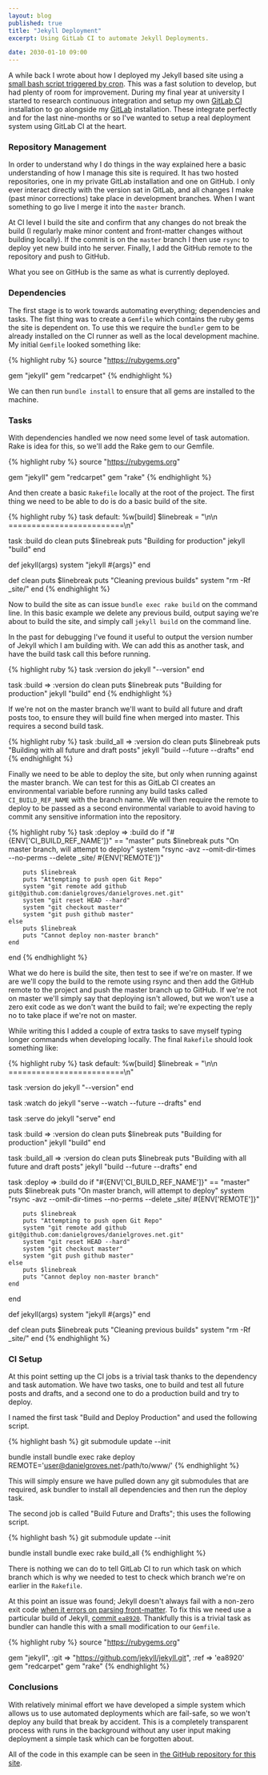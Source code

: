 ```yaml
---
layout: blog
published: true
title: "Jekyll Deployment"
excerpt: Using GitLab CI to automate Jekyll Deployments.

date: 2030-01-10 09:00
---
```


A while back I wrote about how I deployed my Jekyll based site using a [small bash script triggered by cron](/notebook/2013/10/task-automation/ "Task Automation"). This was a fast solution to develop, but had plenty of room for improvement. During my final year at university I started to research continuous integration and setup my own [GitLab CI](https://about.gitlab.com/gitlab-ci/ "Open Source Continuous Integration") installation to go alongside my [GitLab](https://about.gitlab.com "Open Source Git Repository Management") installation. These integrate perfectly and for the last nine-months or so I've wanted to setup a real deployment system using GitLab CI at the heart.

### Repository Management

In order to understand why I do things in the way explained here a basic understanding of how I manage this site is required. It has two hosted repositories, one in my private GitLab installation and one on GitHub. I only ever interact directly with the version sat in GitLab, and all changes I make (past minor corrections) take place in development branches. When I want something to go live I merge it into the `master` branch.

At CI level I build the site and confirm that any changes do not break the build (I regularly make minor content and front-matter changes without building locally). If the commit is on the `master` branch I then use `rsync` to deploy yet new build into he server. Finally, I add the GitHub remote to the repository and push to GitHub.

What you see on GitHub is the same as what is currently deployed.

### Dependencies

The first stage is to work towards automating everything; dependencies and tasks. The fist thing was to create a `Gemfile` which contains the ruby gems the site is dependent on. To use this we require the `bundler` gem to be already installed on the CI runner as well as the local development machine. My initial `Gemfile` looked something like:

{% highlight ruby %}
source "https://rubygems.org"

gem "jekyll"
gem "redcarpet"
{% endhighlight %}

We can then run `bundle install` to ensure that all gems are installed to the machine.

### Tasks

With dependencies handled we now need some level of task automation. Rake is idea for this, so we'll add the Rake gem to our Gemfile.

{% highlight ruby %}
source "https://rubygems.org"

gem "jekyll"
gem "redcarpet"
gem "rake"
{% endhighlight %}

And then create a basic `Rakefile` locally at the root of the project. The first thing we need to be able to do is do a basic build of the site.

{% highlight ruby %}
task default: %w[build]
$linebreak = "\n\n =========================\n"

task :build do
    clean
    puts $linebreak
    puts "Building for production"
    jekyll "build"
end

def jekyll(args)
    system "jekyll #{args}"
end

def clean
    puts $linebreak
    puts "Cleaning previous builds"
    system "rm -Rf _site/"
end
{% endhighlight %}

Now to build the site as can issue `bundle exec rake build` on the command line. In this basic example we delete any previous build, output saying we're about to build the site, and simply call `jekyll build` on the command line.

In the past for debugging I've found it useful to output the version number of Jekyll which I am building with. We can add this as another task, and have the build task call this before running.

{% highlight ruby %}
task :version do
    jekyll "--version"
end

task :build => :version do
    clean
    puts $linebreak
    puts "Building for production"
    jekyll "build"
end
{% endhighlight %}

If we're not on the master branch we'll want to build all future and draft posts too, to ensure they will build fine when merged into master. This requires a second build task.

{% highlight ruby %}
task :build_all => :version do
    clean
    puts $linebreak
    puts "Building with all future and draft posts"
    jekyll "build --future --drafts"
end
{% endhighlight %}

Finally we need to be able to deploy the site, but only when running against the master branch. We can test for this as GitLab CI creates an environmental variable before running any build tasks called `CI_BUILD_REF_NAME` with the branch name. We will then require the remote to deploy to be passed as a second environmental variable to avoid having to commit any sensitive information into the repository.

{% highlight ruby %}
task :deploy => :build do
    if "#{ENV['CI_BUILD_REF_NAME']}" == "master"
        puts $linebreak
        puts "On master branch, will attempt to deploy"
        system "rsync -avz --omit-dir-times --no-perms --delete _site/ #{ENV['REMOTE']}"

        puts $linebreak
        puts "Attempting to push open Git Repo"
        system "git remote add github git@github.com:danielgroves/danielgroves.net.git"
        system "git reset HEAD --hard"
        system "git checkout master"
        system "git push github master"
    else
        puts $linebreak
        puts "Cannot deploy non-master branch"
    end
end
{% endhighlight %}

What we do here is build the site, then test to see if we're on master. If we are we'll copy the build to the remote using rsync and then add the GitHub remote to the project and push the master branch up to GitHub. If we're not on master we'll simply say that deploying isn't allowed, but we won't use a zero exit code as we don't want the build to fail; we're expecting the reply no to take place if we're not on master.

While writing this I added a couple of extra tasks to save myself typing longer commands when developing locally. The final `Rakefile` should look something like:

{% highlight ruby %}
task default: %w[build]
$linebreak = "\n\n =========================\n"

task :version do
    jekyll "--version"
end

task :watch do
    jekyll "serve --watch --future --drafts"
end

task :serve do
    jekyll "serve"
end

task :build => :version do
    clean
    puts $linebreak
    puts "Building for production"
    jekyll "build"
end

task :build_all => :version do
    clean
    puts $linebreak
    puts "Building with all future and draft posts"
    jekyll "build --future --drafts"
end

task :deploy => :build do
    if "#{ENV['CI_BUILD_REF_NAME']}" == "master"
        puts $linebreak
        puts "On master branch, will attempt to deploy"
        system "rsync -avz --omit-dir-times --no-perms --delete _site/ #{ENV['REMOTE']}"

        puts $linebreak
        puts "Attempting to push open Git Repo"
        system "git remote add github git@github.com:danielgroves/danielgroves.net.git"
        system "git reset HEAD --hard"
        system "git checkout master"
        system "git push github master"
    else
        puts $linebreak
        puts "Cannot deploy non-master branch"
    end
end

def jekyll(args)
    system "jekyll #{args}"
end

def clean
    puts $linebreak
    puts "Cleaning previous builds"
    system "rm -Rf _site/"
end
{% endhighlight %}

### CI Setup

At this point setting up the CI jobs is a trivial task thanks to the dependency and task automation. We have two tasks, one to build and test all future posts and drafts, and a second one to do a production build and try to deploy.

I named the first task "Build and Deploy Production" and used the following script.

{% highlight bash %}
git submodule update --init

bundle install
bundle exec rake deploy REMOTE='user@danielgroves.net:/path/to/www/'
{% endhighlight %}

This will simply ensure we have pulled down any git submodules that are required, ask bundler to install all dependencies and then run the deploy task.

The second job is called "Build Future and Drafts"; this uses the following script.

{% highlight bash %}
git submodule update --init

bundle install
bundle exec rake build_all
{% endhighlight %}

There is nothing we can do to tell GitLab CI to run which task on which branch which is why we needed to test to check which branch we're on earlier in the `Rakefile`.

At this point an issue was found; Jekyll doesn't always fail with a non-zero exit code [when it errors on parsing front-matter](https://github.com/jekyll/jekyll/issues/1907 "GitHub issue for parsing font-matter"). To fix this we need use a particular build of Jekyll, [commit `ea8920`](https://github.com/jekyll/jekyll/commit/ea8920 "Jekyll commit ea8920"). Thankfully this is a trivial task as bundler can handle this with a small modification to our `Gemfile`.

{% highlight ruby %}
source "https://rubygems.org"

gem "jekyll", :git => "https://github.com/jekyll/jekyll.git", :ref => 'ea8920'
gem "redcarpet"
gem "rake"
{% endhighlight %}

### Conclusions

With relatively minimal effort we have developed a simple system which allows us to use automated deployments which are fail-safe, so we won't deploy any build that break by accident. This is a completely transparent process with runs in the background without any user input making deployment a simple task which can be forgotten about.

All of the code in this example can be seen in [the GitHub repository for this site](https://github.com/danielgroves/danielgroves.net "danielgroves.net on GitHub"). 
